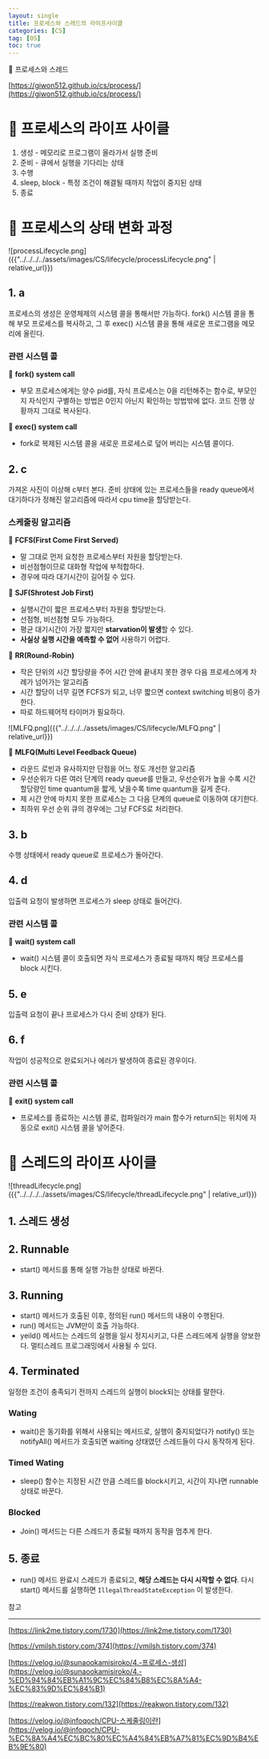 ```yaml
---
layout: single
title: 프로세스와 스레드의 라이프사이클
categories: [CS]
tag: [OS]
toc: true
---
```



📘 프로세스와 스레드

[https://giwon512.github.io/cs/process/](https://giwon512.github.io/cs/process/)

# 📖 프로세스의 라이프 사이클

1. 생성 - 메모리로 프로그램이 올라가서 실행 준비
2. 준비 - 큐에서 실행을 기다리는 상태
3. 수행 
4. sleep, block - 특정 조건이 해결될 때까지 작업이 중지된 상태
5. 종료

# 📖 프로세스의 상태 변화 과정

![processLifecycle.png]({{"../../../../assets/images/CS/lifecycle/processLifecycle.png" | relative_url}})

## 1. a

프로세스의 생성은 운영체제의 시스템 콜을 통해서만 가능하다. fork() 시스템 콜을 통해 부모 프로세스를 복사하고, 그 후 exec() 시스템 콜을 통해 새로운 프로그램을 메모리에 올린다.

### 관련 시스템 콜

📝 **fork() system call**

- 부모 프로세스에게는 양수 pid를, 자식 프로세스는 0을 리턴해주는 함수로, 부모인지 자식인지 구별하는 방법은 0인지 아닌지 확인하는 방법밖에 없다. 코드 진행 상황까지 그대로 복사된다.

📝 **exec() system call**

- fork로 복제된 시스템 콜을 새로운 프로세스로 덮어 버리는 시스템 콜이다.

## 2. c

가져온 사진이 이상해 c부터 본다. 준비 상태에 있는 프로세스들을 ready queue에서 대기하다가 정해진 알고리즘에 따라서 cpu time을 할당받는다.

### 스케줄링 알고리즘

📝 **FCFS(First Come First Served)**

- 말 그대로 먼저 요청한 프로세스부터 자원을 할당받는다.
- 비선점형이므로 대화형 작업에 부적합하다.
- 경우에 따라 대기시간이 길어질 수 있다.

📝 **SJF(Shrotest Job First)**

- 실행시간이 짧은 프로세스부터 자원을 할당받는다.
- 선점형, 비선점형 모두 가능하다.
- 평균 대기시간이 가장 짧지만 **starvation이 발생**할 수 있다.
- **사실상 실행 시간을 예측할 수 없어** 사용하기 어렵다.

📝 **RR(Round-Robin)**

- 작은 단위의 시간 할당량을 주어 시간 안에 끝내지 못한 경우 다음 프로세스에게 차례가 넘어가는 알고리즘
- 시간 할당이 너무 길면 FCFS가 되고, 너무 짧으면 context switching 비용이 증가한다.
- 따로 하드웨어적 타이머가 필요하다.

![MLFQ.png]({{"../../../../assets/images/CS/lifecycle/MLFQ.png" | relative_url}})

📝 **MLFQ(Multi Level Feedback Queue)**

- 라운드 로빈과 유사하지만 단점을 어느 정도 개선한 알고리즘
- 우선순위가 다른 여러 단계의 ready queue를 만들고, 우선순위가 높을 수록 시간 할당량인 time quantum을 짧게, 낮을수록 time quantum을 길게 준다.
- 제 시간 안에 마치지 못한 프로세스는 그 다음 단계의 queue로 이동하여 대기한다.
- 최하위 우선 순위 큐의 경우에는 그냥 FCFS로 처리한다.

## 3. b

수행 상태에서 ready queue로 프로세스가 돌아간다.

## 4. d

입출력 요청이 발생하면 프로세스가 sleep 상태로 들어간다.

### 관련 시스템 콜

📝 **wait() system call**

- wait() 시스템 콜이 호출되면 자식 프로세스가 종료될 때까지 해당 프로세스를 block 시킨다.

## 5. e

입출력 요청이 끝나 프로세스가 다시 준비 상태가 된다.

## 6. f

작업이 성공적으로 완료되거나 에러가 발생하여 종료된 경우이다.

### 관련 시스템 콜

📝 **exit() system call**

- 프로세스를 종료하는 시스템 콜로, 컴파일러가 main 함수가 return되는 위치에 자동으로 exit() 시스템 콜을 넣어준다.

# 📖 스레드의 라이프 사이클

![threadLifecycle.png]({{"../../../../assets/images/CS/lifecycle/threadLifecycle.png" | relative_url}})

## 1. 스레드 생성

## 2. Runnable

- start() 메서드를 통해 실행 가능한 상태로 바뀐다.

## 3. Running

- start() 메서드가 호출된 이후, 정의된 run() 메서드의 내용이 수행된다.
- run() 메서드는 JVM만이 호출 가능하다.
- yeild() 메서드는 스레드의 실행을 일시 정지시키고, 다른 스레드에게 실행을 양보한다. 멀티스레드 프로그래밍에서 사용될 수 있다.

## 4. Terminated

일정한 조건이 충족되기 전까지 스레드의 실행이 block되는 상태를 말한다.

### Wating

- wait()은 동기화를 위해서 사용되는 메서드로, 실행이 중지되었다가 notify() 또는 notifyAll() 메서드가 호출되면 waiting 상태였던 스레드들이 다시 동작하게 된다.

### Timed Wating

- sleep() 함수는 지정된 시간 만큼 스레드를 block시키고, 시간이 지나면 runnable 상태로 바꾼다.

### Blocked

- Join() 메서드는 다른 스레드가 종료될 때까지 동작을 멈추게 한다.

## 5. 종료

- run() 메서드 완료시 스레드가 종료되고, **해당 스레드는 다시 시작할 수 없다**. 다시 start() 메서드를 실행하면 `IllegalThreadStateException` 이 발생한다.

참고

---

[https://link2me.tistory.com/1730](https://link2me.tistory.com/1730)

[https://vmilsh.tistory.com/374](https://vmilsh.tistory.com/374)

[https://velog.io/@sunaookamisiroko/4.-프로세스-생성](https://velog.io/@sunaookamisiroko/4.-%ED%94%84%EB%A1%9C%EC%84%B8%EC%8A%A4-%EC%83%9D%EC%84%B1)

[https://reakwon.tistory.com/132](https://reakwon.tistory.com/132)

[https://velog.io/@infoqoch/CPU-스케줄링이란](https://velog.io/@infoqoch/CPU-%EC%8A%A4%EC%BC%80%EC%A4%84%EB%A7%81%EC%9D%B4%EB%9E%80)